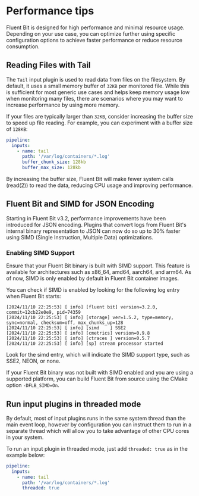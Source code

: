 # Performance tips

Fluent Bit is designed for high performance and minimal resource usage. Depending on your use case, you can optimize further using specific configuration options to achieve faster performance or reduce resource consumption.

## Reading Files with Tail

The `Tail` input plugin is used to read data from files on the filesystem. By default, it uses a small memory buffer of `32KB` per monitored file. While this is sufficient for most generic use cases and helps keep memory usage low when monitoring many files, there are scenarios where you may want to increase performance by using more memory.

If your files are typically larger than `32KB`, consider increasing the buffer size to speed up file reading. For example, you can experiment with a buffer size of `128KB`:

```yaml
pipeline:
  inputs:
    - name: tail
      path: '/var/log/containers/*.log'
      buffer_chunk_size: 128kb
      buffer_max_size: 128kb
```

By increasing the buffer size, Fluent Bit will make fewer system calls (read(2)) to read the data, reducing CPU usage and improving performance.

## Fluent Bit and SIMD for JSON Encoding

Starting in Fluent Bit v3.2, performance improvements have been introduced for JSON encoding. Plugins that convert logs from Fluent Bit's internal binary representation to JSON can now do so up to 30% faster using SIMD (Single Instruction, Multiple Data) optimizations.

### Enabling SIMD Support

Ensure that your Fluent Bit binary is built with SIMD support. This feature is available for architectures such as x86_64, amd64, aarch64, and arm64. As of now, SIMD is only enabled by default in Fluent Bit container images.

You can check if SIMD is enabled by looking for the following log entry when Fluent Bit starts:

```
[2024/11/10 22:25:53] [ info] [fluent bit] version=3.2.0, commit=12cb22e0e9, pid=74359
[2024/11/10 22:25:53] [ info] [storage] ver=1.5.2, type=memory, sync=normal, checksum=off, max_chunks_up=128
[2024/11/10 22:25:53] [ info] [simd    ] SSE2
[2024/11/10 22:25:53] [ info] [cmetrics] version=0.9.8
[2024/11/10 22:25:53] [ info] [ctraces ] version=0.5.7
[2024/11/10 22:25:53] [ info] [sp] stream processor started
```

Look for the simd entry, which will indicate the SIMD support type, such as SSE2, NEON, or none.

If your Fluent Bit binary was not built with SIMD enabled and you are using a supported platform, you can build Fluent Bit from source using the CMake option `-DFLB_SIMD=On`.

## Run input plugins in threaded mode

By default, most of input plugins runs in the same system thread than the main event loop, however by configuration you can instruct them to run in a separate thread which will allow you to take advantage of other CPU cores in your system.

To run an input plugin in threaded mode, just add `threaded: true` as in the example below:

```yaml
pipeline:
  inputs:
    - name: tail
      path: '/var/log/containers/*.log'
      threaded: true
```
